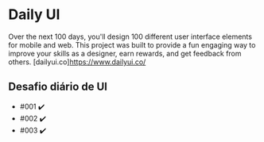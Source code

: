 # Daily UI

Over the next 100 days, you'll design 100 different user interface elements for mobile and web. This project was built to provide a fun engaging way to improve your skills as a designer, earn rewards, and get feedback from others.
[dailyui.co]https://www.dailyui.co/

## Desafio diário de UI

* []() #001 :heavy_check_mark:
* []() #002 :heavy_check_mark:
* []() #003 :heavy_check_mark:

